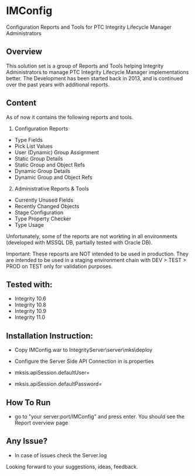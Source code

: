 # IMConfig
Configuration Reports and Tools for PTC Integrity Lifecycle Manager Administrators

## Overview
This solution set is a group of Reports and Tools helping Integrity Administrators to manage PTC Integrity Lifecycle Manager implementations better.
The Development has been started back in 2013, and is continued over the past years with additional reports.

## Content 
As of now it contains the following reports and tools.

1) Configuration Reports

- Type Fields
- Pick List Values
- User (Dynamic) Group Assignment
- Static Group Details
- Static Group and Object Refs
- Dynamic Group Details
- Dynamic Group and Object Refs


2) Administrative Reports & Tools

- Currently Unused Fields
- Recently Changed Objects
- Stage Configuration
- Type Property Checker
- Type Usage

Unfortunately, some of the reports are not workting in all environments (developed with MSSQL DB, partially tested with Oracle DB).

Important: These reposrts are NOT intended to be used in production. They are intended to be used in a staging environment chain with DEV > TEST > PROD on TEST only for validation purposes.

## Tested with:
- Integrity 10.6
- Integrity 10.8
- Integrity 10.9
- Integrity 11.0

## Installation Instruction:

- Copy IMConfig.war to IntegrityServer\server\mks\deploy
- Configure the Server Side API Connection in is.properties

- mksis.apiSession.defaultUser=<username>
- mksis.apiSession.defaultPassword=<password>

## How To Run
- go to "your server:port/IMConfig" and press enter. You should see the Report overview page


## Any Issue?
- In case of issues check the Server.log

Looking forward to your suggestions, ideas, feedback.
